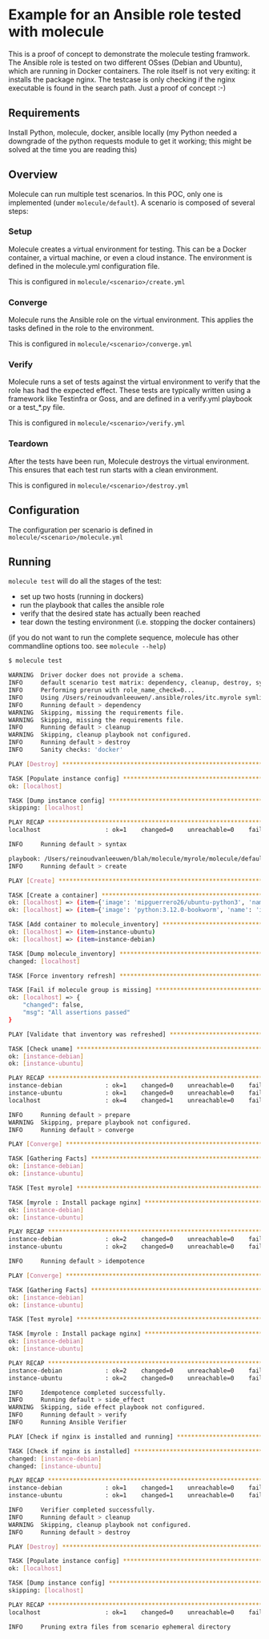 Example for an Ansible role tested with molecule
=========

This is a proof of concept to demonstrate the molecule testing framwork. The Ansible role is tested on two different OSses (Debian and Ubuntu), which are running in Docker containers.
The role itself is not very exiting: it installs the package nginx. The testcase is only checking if the nginx executable is found in the search path. Just a proof of concept :-)

Requirements
------------

Install Python, molecule, docker, ansible locally (my Python needed a downgrade of the python requests module to get it working; this might be solved at the time you are reading this)

Overview
--------

Molecule can run multiple test scenarios. In this POC, only one is implemented (under `molecule/default`). A scenario is composed of several steps:

### Setup
Molecule creates a virtual environment for testing. This can be a Docker container, a virtual machine, or even a cloud instance. The environment is defined in the molecule.yml configuration file.

This is configured in `molecule/<scenario>/create.yml`

### Converge
Molecule runs the Ansible role on the virtual environment. This applies the tasks defined in the role to the environment.

This is configured in `molecule/<scenario>/converge.yml`

### Verify
Molecule runs a set of tests against the virtual environment to verify that the role has had the expected effect. These tests are typically written using a framework like Testinfra or Goss, and are defined in a verify.yml playbook or a test_*.py file.

This is configured in `molecule/<scenario>/verify.yml`

### Teardown
After the tests have been run, Molecule destroys the virtual environment. This ensures that each test run starts with a clean environment.

This is configured in `molecule/<scenario>/destroy.yml`

Configuration
-------------
The configuration per scenario is defined in `molecule/<scenario>/molecule.yml`

Running
------------

`molecule test` will do all the stages of the test:

  - set up two hosts (running in dockers)
  - run the playbook that calles the ansible role
  - verify that the desired state has actually been reached
  - tear down the testing environment (i.e. stopping the docker containers)

(if you do not want to run the complete sequence, molecule has other commandline options too. see `molecule --help`)

```bash
$ molecule test

WARNING  Driver docker does not provide a schema.
INFO     default scenario test matrix: dependency, cleanup, destroy, syntax, create, prepare, converge, idempotence, side_effect, verify, cleanup, destroy
INFO     Performing prerun with role_name_check=0...
INFO     Using /Users/reinoudvanleeuwen/.ansible/roles/itc.myrole symlink to current repository in order to enable Ansible to find the role using its expected full name.
INFO     Running default > dependency
WARNING  Skipping, missing the requirements file.
WARNING  Skipping, missing the requirements file.
INFO     Running default > cleanup
WARNING  Skipping, cleanup playbook not configured.
INFO     Running default > destroy
INFO     Sanity checks: 'docker'

PLAY [Destroy] *****************************************************************

TASK [Populate instance config] ************************************************
ok: [localhost]

TASK [Dump instance config] ****************************************************
skipping: [localhost]

PLAY RECAP *********************************************************************
localhost                  : ok=1    changed=0    unreachable=0    failed=0    skipped=1    rescued=0    ignored=0

INFO     Running default > syntax

playbook: /Users/reinoudvanleeuwen/blah/molecule/myrole/molecule/default/converge.yml
INFO     Running default > create

PLAY [Create] ******************************************************************

TASK [Create a container] ******************************************************
ok: [localhost] => (item={'image': 'mipguerrero26/ubuntu-python3', 'name': 'instance-ubuntu', 'pre_build_image': True})
ok: [localhost] => (item={'image': 'python:3.12.0-bookworm', 'name': 'instance-debian', 'pre_build_image': True})

TASK [Add container to molecule_inventory] *************************************
ok: [localhost] => (item=instance-ubuntu)
ok: [localhost] => (item=instance-debian)

TASK [Dump molecule_inventory] *************************************************
changed: [localhost]

TASK [Force inventory refresh] *************************************************

TASK [Fail if molecule group is missing] ***************************************
ok: [localhost] => {
    "changed": false,
    "msg": "All assertions passed"
}

PLAY [Validate that inventory was refreshed] ***********************************

TASK [Check uname] *************************************************************
ok: [instance-debian]
ok: [instance-ubuntu]

PLAY RECAP *********************************************************************
instance-debian            : ok=1    changed=0    unreachable=0    failed=0    skipped=0    rescued=0    ignored=0
instance-ubuntu            : ok=1    changed=0    unreachable=0    failed=0    skipped=0    rescued=0    ignored=0
localhost                  : ok=4    changed=1    unreachable=0    failed=0    skipped=0    rescued=0    ignored=0

INFO     Running default > prepare
WARNING  Skipping, prepare playbook not configured.
INFO     Running default > converge

PLAY [Converge] ****************************************************************

TASK [Gathering Facts] *********************************************************
ok: [instance-debian]
ok: [instance-ubuntu]

TASK [Test myrole] *************************************************************

TASK [myrole : Install package nginx] ******************************************
ok: [instance-debian]
ok: [instance-ubuntu]

PLAY RECAP *********************************************************************
instance-debian            : ok=2    changed=0    unreachable=0    failed=0    skipped=0    rescued=0    ignored=0
instance-ubuntu            : ok=2    changed=0    unreachable=0    failed=0    skipped=0    rescued=0    ignored=0

INFO     Running default > idempotence

PLAY [Converge] ****************************************************************

TASK [Gathering Facts] *********************************************************
ok: [instance-debian]
ok: [instance-ubuntu]

TASK [Test myrole] *************************************************************

TASK [myrole : Install package nginx] ******************************************
ok: [instance-debian]
ok: [instance-ubuntu]

PLAY RECAP *********************************************************************
instance-debian            : ok=2    changed=0    unreachable=0    failed=0    skipped=0    rescued=0    ignored=0
instance-ubuntu            : ok=2    changed=0    unreachable=0    failed=0    skipped=0    rescued=0    ignored=0

INFO     Idempotence completed successfully.
INFO     Running default > side_effect
WARNING  Skipping, side effect playbook not configured.
INFO     Running default > verify
INFO     Running Ansible Verifier

PLAY [Check if nginx is installed and running] *********************************

TASK [Check if nginx is installed] *********************************************
changed: [instance-debian]
changed: [instance-ubuntu]

PLAY RECAP *********************************************************************
instance-debian            : ok=1    changed=1    unreachable=0    failed=0    skipped=0    rescued=0    ignored=0
instance-ubuntu            : ok=1    changed=1    unreachable=0    failed=0    skipped=0    rescued=0    ignored=0

INFO     Verifier completed successfully.
INFO     Running default > cleanup
WARNING  Skipping, cleanup playbook not configured.
INFO     Running default > destroy

PLAY [Destroy] *****************************************************************

TASK [Populate instance config] ************************************************
ok: [localhost]

TASK [Dump instance config] ****************************************************
skipping: [localhost]

PLAY RECAP *********************************************************************
localhost                  : ok=1    changed=0    unreachable=0    failed=0    skipped=1    rescued=0    ignored=0

INFO     Pruning extra files from scenario ephemeral directory
```
